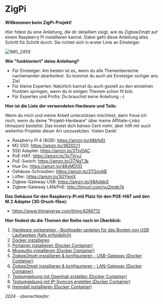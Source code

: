 # ZigPi

**Willkommen beim ZigPi-Projekt!**

Hier fidest du eine Anleitung, die dir detailliert zeigt, wie du Zigbee2mqtt auf einem Raspberry Pi installieren kannst. Dabei geht diese Anleitung alles Schritt füt Schritt durch. Sie richtet sich in erster Linie an Einsteiger.


![IMG_2459](https://github.com/obenschlaefer/beepi/assets/79227566/d1ced44a-cbcc-4d95-84e9-95ad60ac32a1)


**Wie "funktioniert" deise Anleitung?**

- Für Einsteiger: Am besten ist es, wenn du alle Themenbereiche nacheinander abarbeitest. So kommst du auch als Einsteiger sichger ans Ziel. 
- Für kleine Experten: Natürlich kannst du auch gezielt zu den einzelnen Punkten springen, wenn du in einigen Themen schon fit bist.
- Für Experten und Profis: Du brauchst keine Anleitung ;-)

**Hier ist die Liste der verwendeten Hardware und Teile:**

Wenn du mich und meine Arbeit unterstützen möchtest, dann freue ich mich, wenn du deine "Projekt-Hardware" über meine Affiliate-Links (Amazon) bestellst. Das kostet dich keinen Cent mehr, aber hilft mir auch weiterhin Projekte dieser Art umzusetzten. Vielen Dank!

- Raspberry Pi 4 (8GB): https://amzn.to/48bfpEt
- M2 SSD: https://amzn.to/3RZ0Cr1
- SSD Adapter: https://amzn.to/3TIvDAC
- PoE-HAT: https://amzn.to/3v7VrvJ
- PoE-Switch: https://amzn.to/3TNgT3k
- Hue Go: https://amzn.to/48xMD0D
- Gehäuse-Schrauben: https://amzn.to/3TGoyAB
- Lüfter: https://amzn.to/3GYjmjX
- Zigbee-Gateway USB: https://amzn.to/48AddpS
- Zigbee-Gateway LAN/PoE: http://tinyurl.com/yu2mdp7e


**Das Gehäuse für den Raspberry-Pi mit Platz für den POE-HAT und den M.2 Adapter (3D-Druck-files):**

- https://www.thingiverse.com/thing:6266712

**Hier findest du die Themen der Reihe nach im Überblick:**

1. [Hardware vorbereiten - Bootloader updaten für das Booten von USB Laufwerken (falls erfordelich)](https://github.com/obenschlaefer/beepi/blob/main/1.%20Hardware%20vorbereiten.md)
2. [Docker installieren](https://github.com/obenschlaefer/beepi/blob/main/2.%20Docker%20installieren.md)
3. [Portainer installieren (Docker Container)](https://github.com/obenschlaefer/beepi/blob/main/3.%20Portainer%20installieren.md)
4. [Mosquitto installieren (Docker Container)](https://github.com/obenschlaefer/beepi/blob/main/4.%20Mosquitto%20installieren%20(Docker%20Container).md)
5. [Zigbee2mqtt installieren & konfigurieren - USB-Gateway (Docker Container)](https://github.com/obenschlaefer/beepi/blob/main/5.%20Zigbee2MQTT%20installieren%20(USB-Gateway).md)
6. [Zigbee2mqtt installieren & konfigurieren - LAN-Gateway (Docker Container)](https://github.com/obenschlaefer/beepi/blob/main/6.%20Zigbee2MQTT%20installieren%20(LAN-Gateway).md)
7. [Testumgebung mit Openhab erstellen (Docker Container)](https://github.com/obenschlaefer/beepi/blob/main/7.%20Testumgebung%20mit%20Openhab%20erstellen.md)
8. [Testumgebung mit IP-Symcon erstellen (Docker Container)](https://github.com/obenschlaefer/beepi/blob/main/8.%20Testumgebung%20mit%20IP-Symcon%20erstellen.md)
9. [Heimdall installieren (Docker Container)](https://github.com/obenschlaefer/beepi/blob/main/9.%20Heimdall%20installieren.md)


*2024 - obenschlaefer*











